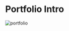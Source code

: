 # Portfolio Intro

![portfolio](https://github.com/diogo-matias/portfolio-intro/assets/101677850/96e84fe7-e53b-4ce2-bc2f-620c2ac091bd)

